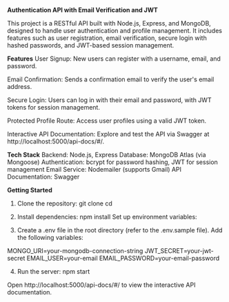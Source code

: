**Authentication API with Email Verification and JWT**

This project is a RESTful API built with Node.js, Express, and MongoDB, designed to handle user authentication and profile management. It includes features such as user registration, email verification, secure login with hashed passwords, and JWT-based session management.

**Features**
User Signup: New users can register with a username, email, and password.

Email Confirmation: Sends a confirmation email to verify the user's email address.

Secure Login: Users can log in with their email and password, with JWT tokens for session management.

Protected Profile Route: Access user profiles using a valid JWT token.

Interactive API Documentation: Explore and test the API via Swagger at http://localhost:5000/api-docs/#/.

**Tech Stack**
Backend: Node.js, Express
Database: MongoDB Atlas (via Mongoose)
Authentication: bcrypt for password hashing, JWT for session management
Email Service: Nodemailer (supports Gmail)
API Documentation: Swagger

**Getting Started**

1. Clone the repository:
git clone <repository-url>
cd <repository-name>

2. Install dependencies:
npm install
Set up environment variables:

3. Create a .env file in the root directory (refer to the .env.sample file).
Add the following variables:

MONGO_URI=your-mongodb-connection-string
JWT_SECRET=your-jwt-secret
EMAIL_USER=your-email
EMAIL_PASSWORD=your-email-password

4. Run the server:
npm start


Open http://localhost:5000/api-docs/#/ to view the interactive API documentation.
